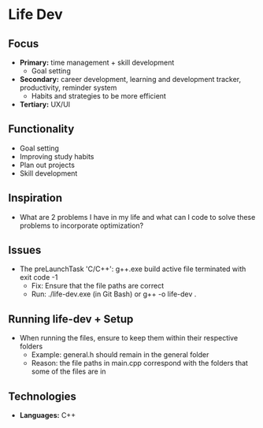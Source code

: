 # Life Dev
## Focus
- **Primary:** time management + skill development
  - Goal setting
- **Secondary:** career development, learning and development tracker, productivity, reminder system
  - Habits and strategies to be more efficient
- **Tertiary:** UX/UI

## Functionality
- Goal setting
- Improving study habits
- Plan out projects
- Skill development

## Inspiration
- What are 2 problems I have in my life and what can I code to solve these problems to incorporate optimization?

## Issues
- The preLaunchTask 'C/C++': g++.exe build active file terminated with exit code -1
    - Fix: Ensure that the file paths are correct
    - Run: ./life-dev.exe (in Git Bash) or g++ -o life-dev .
    
## Running life-dev + Setup
- When running the files, ensure to keep them within their respective folders
    - Example: general.h should remain in the general folder
    - Reason: the file paths in main.cpp correspond with the folders that some of the files are in

## Technologies
- **Languages:** C++